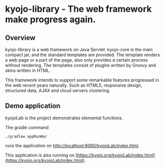 kyojo-library - The web framework make progress again.
======================================================

Overview
--------

kyojo-library is a web framework on Java Servlet. kyojo-core is the main compact jar, and the standard templates are provided. The template renders a web page or a part of the page, also only provides a certain process without rendering. The templates consist of plugins written by Groovy and skins written in HTML.

This framework intends to support some remarkable features progressed in the web recent years naturally. Such as HTML5, responsive design, structured data, AJAX and cloud servers clustering.


Demo application
----------------

kyojoLab is the project demonstrates elemental functions.

The gradle command
```
./gradlew appRunWar
```
runs the application on [http://localhost:8080/kyojoLab/index.html](http://localhost:8080/kyojoLab/index.html).

This application is also running on [https://kyojo.org/kyojoLab/index.html](https://kyojo.org/kyojoLab/index.html).


